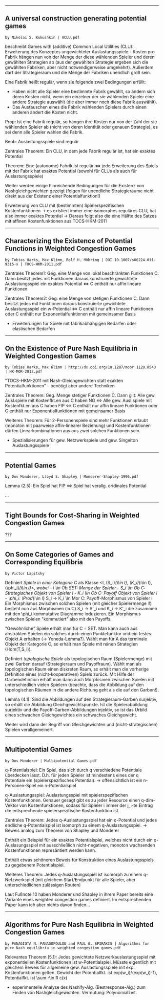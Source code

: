 ﻿--------------------------------------------------------------------------------------------------------------------------------
## A universal construction generating potential games ##
	by Nikolai S. Kukushkin | ACLU.pdf
	
beschreibt Games with (additive) Common Local Utilities (CLU): Erweiterung des Konzeptes ungewichteter Auslastungsspiele - Kosten pro Fabrik hängen nun von der Menge der diese wählenden Spieler und deren gewählten Strategien ab (aus der gewählten Strategie ergeben sich die gewählten Fabriken, aber nicht notwendigerweise umgekehrt). Außerdem darf der Strategieraum und die Menge der Fabriken unendlich groß sein.

Eine Fabrik heißt regulär, wenn sie folgende zwei Bedingungen erfüllt:
* Haben nicht alle Spieler eine bestimmte Fabrik gewählt, so ändern sich deren Kosten nicht, wenn ein einzelner der sie wählenden Spieler eine andere Strategie auswählt (die aber immer noch diese Fabrik auswählt).
* Das Austauschen eines die Fabrik wählenden Spielers durch einen anderen ändert die Kosten nicht.

Prop: Ist eine Fabrik regulär, so hängen ihre Kosten nur von der Zahl der sie wählenden Spieler ab (nicht von deren Identität oder genauen Strategie), es sei denn alle Spieler wählen die Fabrik.

Beob: Auslastungsspiele sind reguär

Zentrales Theorem: Ein CLU, in dem jede Fabrik regulär ist, hat ein exaktes Potential

Theorem: Eine (autonome) Fabrik ist regulär <=> jede Erweiterung des Spiels mit der Fabrik hat exaktes Potential (sowohl für CLUs als auch für Auslastungsspiele)

Weiter werden einige hinreichende Bedingungen für die Existenz von Nashgleichgewichten gezeigt (folgen für unendliche Strategieräume nicht direkt aus der Existenz einer Potentialfunktion!)

Erweiterung von CLU mit (bestimmten) Spielerspezifischen Kostenfunktionen -> es existiert immer eine isomorphes reguläres CLU, hat also immer exaktes Potential -> Daraus folgt also die eine Hälfte des Satzes mit affinen Kostenfunktionen aus TOCS-HKM-2011



--------------------------------------------------------------------------------------------------------------------------------
## Characterizing the Existence of Potential Functions in Weighted Congestion Games ##
	by Tobias Harks, Max Klimm, Rolf H. Möhring | DOI 10.1007/s00224-011-9315-x | TOCS-HKM-2011.pdf
	
Zentrales Theorem1: Geg. eine Menge von lokal beschränkten Funktionen C. Dann besitzt jedes mit Funktionen daraus konstruierte gewichtete Auslastungsspiel ein exaktes Potential <=> C enthält nur affin lineare Funktionen

Zentrales Theorem2: Geg. eine Menge von stetigen Funktionen C. Dann besitzt jedes mit Funktionen daraus konstruierte gewichtete Auslastungsspiel ein w-Potential <=> C enthält nur affin lineare Funktionen oder C enthält nur Exponentialfunktionen mit gemeinsamer Basis
	
+ Erweiterungen für Spiele mit fabrikabhängigen Bedarfen oder elastischen Bedarfen	

	
	
--------------------------------------------------------------------------------------------------------------------------------
## On the Existence of Pure Nash Equilibria in Weighted Congestion Games ##
	by Tobias Harks, Max Klimm | http://dx.doi.org/10.1287/moor.1120.0543 | HK-MOR-2012.pdf
	
"TOCS-HKM-2011 mit Nash-Gleichgewichten statt exakten Potentialfunktionen" - benötigt aber andere Techniken

Zentrales Theorem: Geg. Menge stetiger Funktionen C. Dann gilt:
	Alle gew. Ausl.spiele mit Kostenfkt.en aus C haben NG <=> Alle gew. Ausl.spiele mit Kostenfkt.en aus C haben FIP <=> C enthält nur affin lineare Funktionen oder C enthält nur Exponentialfunktionen mit gemeinsamer Basis
	
Weiteres Theorem: Für 2-Personenspiele sind mehr Funktionen erlaubt (monoton mit paarweise affin-linearer Beziehung) und Kostenfunktionen dürfen Linearkombinationen aus aus zwei solchen Funktionen sein.
	
+ Spezialisierungen für gew. Netzwerkspiele und gew. Singelton Auslastungsspiele


--------------------------------------------------------------------------------------------------------------------------------
## Potential Games ##
	by Dov Monderer, Lloyd S. Shapley | Monderer-Shapley-1996.pdf

Lemma (2.5): Ein Spiel hat FIP <=> Spiel hat verallg. oridinales Potential

...


--------------------------------------------------------------------------------------------------------------------------------
## Tight Bounds for Cost-Sharing in Weighted Congestion Games ##

???


--------------------------------------------------------------------------------------------------------------------------------
## On Some Categories of Games and Corresponding Equilibria ##
	by Victor Lapitsky
	
Definiert _Spiele in einer Kategorie C_ als Klasse <I, (S_i)_{i\in I}, (K_i)_{i\in I}, (\phi_i)_{i\in I}>, wobei
	- I \in Ob SET: Menge der Spieler
	- S_i \in Ob C: Strategisches Objekt von Spieler i
	- K_i \in Ob C: Payoff Objekt von Spieler i
	- \phi_i: \Prod_{i\in I} S_i -> K_i \in Mor C: Payoff-Morphismus von Spieler i
Ein Morphismus zwischen solchen Spielen (mit gleicher Spielermenge I!) besteht nun aus Morphismen (in C) S_i -> S'_i und K_i -> K'_i die zusammen mit den \phi_i kommutative Diagramme induzieren. Ein Morphismus zwischen Spielen "kommutiert" also mit den Payoffs.

"Gewöhnliche" Spiele erhält man für C = SET. Man kann auch aus abstrakten Spielen ein solches durch einen Punktefunktor und ein festes Objekt A erhalten (-> Yoneda-Lemma?). Wählt man für A das terminale Objekt der Kategorie C, so erhält man Spiele mit reinen Strategien (Hom(T,S_i)).

Definiert _topologische Spiele_ als topologischen Raum (Spielermenge) mit zwei Garben darauf (Strategieraum und Payoffraum). Wählt man als topologischen Raum einen diskreten Raum, so erhält man die vorherige Definition eines (nicht-kooperativen) Spiels zurück. Mit Hilfe der Garbendefinition erhält man dann auch Morphismen zwischen Spielen mit unterschiedlich vielen Spielern (beachte, dass die Abbildung auf den topologischen Räumen in die andere Richtung geht als die auf den Garben!).

Lemma (4.1): Sind die Abbildungen auf den Strategieraum-Garben surjektiv, so erhält die Abbildung Gleichgewichtspunkte. Ist die Spielerabbildung surjektiv und die Payoff-Garben-Abbildungen injektiv, so ist das Urbild eines schwachen Gleichgewichtes ein schwaches Gleichgewicht.

Weiter wird dann der Begriff von Gleichgewichten und (nicht-strategischen) Spielen verallgemeinert.


--------------------------------------------------------------------------------------------------------------------------------
## Multipotential Games ##
	by Dov Monderer | Multipotential Games.pdf
	
q-Potentialspiel: Ein Spiel, das sich durch q verschiedene Potentiale überdecken lässt. D.h. für jeden Spieler ist mindestens eines der q Potentiale ein (spielerspezifisches Potential).
	-> offensichtlich ist ein n-Personen-Spiel ein n-Potentialspiel

q-Auslastungsspiel: Auslastungsspiel mit spielerspezifischen Kostenfunktionen. Genauer gesagt gibt es zu jeder Resource einen q-dim-Vektor von Kostenfunktionen, sodass für Spieler i immer der j_i-te Eintrag die entsprechende spielerspezifische Kostenfunktion ist.

Zentrales Theorem: Jedes q-Auslastungsspiel hat ein q-Potential und jedes endliche q-Potentialspiel ist isomorph zu einem q-Auslastungsspiel.
	-> Beweis analog zum Theorem von Shapley und Monderer
	
Enthält ein Beispiel für ein exaktes Potentialspiel, welches nicht durch ein q-Auslasungsspiel mit ausschließlich nicht-negativen, monoton wachsenden Kostenfunktionen represäntiert werden kann.

Enthält etwas schöneren Beweis für Konstruktion eines Auslastungsspiels zu gegebenem Potentialspiel.

Weiteres Theorem: Jedes q-Auslastungsspiel ist isomorph zu einem q-Netzwerkspiel (mit gleichem Start/Endpunkt für alle Spieler, aber unterschiedlichen zulässigen Routen)
	
Laut Fußnote 10 haben Monderer und Shapley in ihrem Paper bereits eine Variante eines weighted congestion games definiert. Im entsprechenden Paper kann ich aber nichts davon finden...


--------------------------------------------------------------------------------------------------------------------------------
## Algorithms for Pure Nash Equilibria in Weighted Congestion Games ##
	by PANAGIOTA N. PANAGOPOULOU and PAUL G. SPIRAKIS | Algorithms for pure Nash equilibria in weighted congestion games.pdf
	
Relevantes Theorem (5.1): Jedes gewichtete Netzwerkauslastungsspiel mit exponentiellen Kostenfunktionen ist w-Potentialspiel.
	Müsste eigentlich mit gleichem Beweis für allgemeine gew. Auslastungsspiele mit exp. Kostenfunktionen gelten.
	Gewicht der Potentialfkt. ist exp(w_i)/(exp(w_i)-1), Potentialfkt. ist \sum r\in R c(x)

+ experimentelle Analyse des Nashify-Alg. (Bestresponse-Alg.) zum Finden von Nashgleichgewichten. Vermutung: Polynomialzeit.
